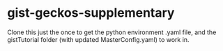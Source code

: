 # gist-geckos-supplementary
Clone this just the once to get the python environment .yaml file, and the gistTutorial folder (with updated MasterConfig.yaml) to work in.
